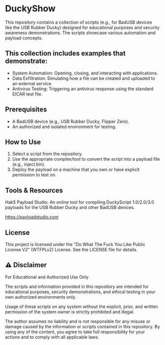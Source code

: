 # DuckyShow

This repository contains a collection of scripts (e.g., for BadUSB devices like the USB Rubber Ducky) designed for educational purposes and security awareness demonstrations. The scripts showcase various automation and payload concepts.

## This collection includes examples that demonstrate:

- System Automation: Opening, closing, and interacting with applications.
- Data Exfiltration: Simulating how a file can be created and uploaded to an external service.
- Antivirus Testing: Triggering an antivirus response using the standard EICAR test file.

## Prerequisites
- A BadUSB device (e.g., USB Rubber Ducky, Flipper Zero).
- An authorized and isolated environment for testing.

## How to Use
1) Select a script from the repository.
2) Use the appropriate compiler/tool to convert the script into a payload file (e.g., inject.bin).
3) Deploy the payload on a machine that you own or have explicit permission to test on.

## Tools & Resources
Hak5 Payload Studio: An online tool for compiling DuckyScript 1.0/2.0/3.0 payloads for the USB Rubber Ducky and other BadUSB devices.

https://payloadstudio.com

## License
This project is licensed under the "Do What The Fuck You Like Public License V2" (WTFPLv2) License. See the LICENSE file for details.

## ⚠️ Disclaimer

For Educational and Authorized Use Only

The scripts and information provided in this repository are intended for educational purposes, security demonstrations, and ethical testing in your own authorized environments only.

Usage of these scripts on any system without the explicit, prior, and written permission of the system owner is strictly prohibited and illegal.

The author assumes no liability and is not responsible for any misuse or damage caused by the information or scripts contained in this repository. By using any of the content, you agree to take full responsibility for your actions and to comply with all applicable laws.
